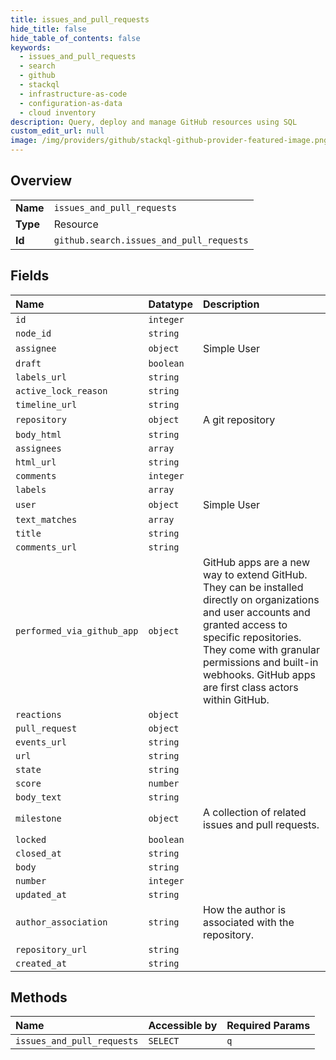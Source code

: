 ```yaml
---
title: issues_and_pull_requests
hide_title: false
hide_table_of_contents: false
keywords:
  - issues_and_pull_requests
  - search
  - github    
  - stackql
  - infrastructure-as-code
  - configuration-as-data
  - cloud inventory
description: Query, deploy and manage GitHub resources using SQL
custom_edit_url: null
image: /img/providers/github/stackql-github-provider-featured-image.png
---
```

  
    

## Overview
<table><tbody>
<tr><td><b>Name</b></td><td><code>issues_and_pull_requests</code></td></tr>
<tr><td><b>Type</b></td><td>Resource</td></tr>
<tr><td><b>Id</b></td><td><code>github.search.issues_and_pull_requests</code></td></tr>
</tbody></table>

## Fields
| Name | Datatype | Description |
|:-----|:---------|:------------|
| `id` | `integer` |  |
| `node_id` | `string` |  |
| `assignee` | `object` | Simple User |
| `draft` | `boolean` |  |
| `labels_url` | `string` |  |
| `active_lock_reason` | `string` |  |
| `timeline_url` | `string` |  |
| `repository` | `object` | A git repository |
| `body_html` | `string` |  |
| `assignees` | `array` |  |
| `html_url` | `string` |  |
| `comments` | `integer` |  |
| `labels` | `array` |  |
| `user` | `object` | Simple User |
| `text_matches` | `array` |  |
| `title` | `string` |  |
| `comments_url` | `string` |  |
| `performed_via_github_app` | `object` | GitHub apps are a new way to extend GitHub. They can be installed directly on organizations and user accounts and granted access to specific repositories. They come with granular permissions and built-in webhooks. GitHub apps are first class actors within GitHub. |
| `reactions` | `object` |  |
| `pull_request` | `object` |  |
| `events_url` | `string` |  |
| `url` | `string` |  |
| `state` | `string` |  |
| `score` | `number` |  |
| `body_text` | `string` |  |
| `milestone` | `object` | A collection of related issues and pull requests. |
| `locked` | `boolean` |  |
| `closed_at` | `string` |  |
| `body` | `string` |  |
| `number` | `integer` |  |
| `updated_at` | `string` |  |
| `author_association` | `string` | How the author is associated with the repository. |
| `repository_url` | `string` |  |
| `created_at` | `string` |  |
## Methods
| Name | Accessible by | Required Params |
|:-----|:--------------|:----------------|
| `issues_and_pull_requests` | `SELECT` | `q` |
